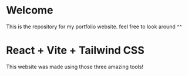 # Welcome

This is the repository for my portfolio website. feel free to look around ^^


# React + Vite + Tailwind CSS

This website was made using those three amazing tools!

